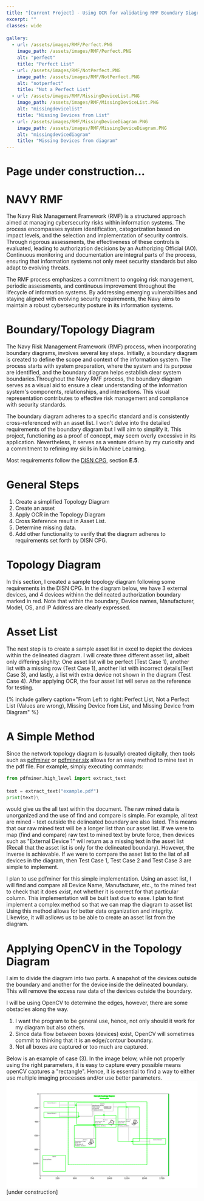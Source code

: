 ```yaml
---
title: "[Current Project] - Using OCR for validating RMF Boundary Diagrams - Python"
excerpt: ""
classes: wide

gallery:
  - url: /assets/images/RMF/Perfect.PNG
    image_path: /assets/images/RMF/Perfect.PNG
    alt: "perfect"
    title: "Perfect List"
  - url: /assets/images/RMF/NotPerfect.PNG
    image_path: /assets/images/RMF/NotPerfect.PNG
    alt: "notperfect"
    title: "Not a Perfect List"
  - url: /assets/images/RMF/MissingDeviceList.PNG
    image_path: /assets/images/RMF/MissingDeviceList.PNG
    alt: "missingdevicelist"
    title: "Nissing Devices from List"
  - url: /assets/images/RMF/MissingDeviceDiagram.PNG
    image_path: /assets/images/RMF/MissingDeviceDiagram.PNG
    alt: "missingdevicediagram"
    title: "Missing Devices from diagram"
---
```


# Page under construction...

# NAVY RMF
The Navy Risk Management Framework (RMF) is a structured approach aimed at managing cybersecurity risks within information systems. The process encompasses system identification, categorization based on impact levels, and the selection and implementation of security controls. Through rigorous assessments, the effectiveness of these controls is evaluated, leading to authorization decisions by an Authorizing Official (AO). Continuous monitoring and documentation are integral parts of the process, ensuring that information systems not only meet security standards but also adapt to evolving threats.

The RMF process emphasizes a commitment to ongoing risk management, periodic assessments, and continuous improvement throughout the lifecycle of information systems. By addressing emerging vulnerabilities and staying aligned with evolving security requirements, the Navy aims to maintain a robust cybersecurity posture in its information systems.


# Boundary/Topology Diagram
The Navy Risk Management Framework (RMF) process, when incorporating boundary diagrams, involves several key steps. Initially, a boundary diagram is created to define the scope and context of the information system. The process starts with system preparation, where the system and its purpose are identified, and the boundary diagram helps establish clear system boundaries.Throughout the Navy RMF process, the boundary diagram serves as a visual aid to ensure a clear understanding of the information system's components, relationships, and interactions. This visual representation contributes to effective risk management and compliance with security standards.

The boundary diagram adheres to a specific standard and is consistently cross-referenced with an asset list. I won't delve into the detailed requirements of the boundary diagram but I will aim to simplify it. This project, functioning as a proof of concept, may seem overly excessive in its application. Nevertheless, it serves as a venture driven by my curiosity and a commitment to refining my skills in Machine Learning.


Most requirements follow the [DISN CPG](https://www.disa.mil/~/media/files/disa/services/disn-connect/references/disn_cpg.pdf), section **E.5**. 

# General Steps
1. Create a simplified Topology Diagram
2. Create an asset
3. Apply OCR in the Topology Diagram
4. Cross Reference result in Asset List.
5. Determine missing data.
6. Add other functionality to verify that the diagram adheres to requirements set forth by DISN CPG.



# Topology Diagram
In this section, I created a sample topology diagram following some requirements in the DISN CPG. In the diagram below, we have 3 external devices, and 4 devices withinn the delineated authorization boundary marked in red. Note that within the boundary, Device names, Manufacturer, Model, OS, and IP Address are clearly expressed. 

<object data="../assets/images/RMF/TopologyDiagram.pdf" width="50%" height="50%" type='application/pdf'></object>

# Asset List 
The next step is to create a sample asset list in excel to depict the devices within the delineated diagram. I will create three different asset list, albeit only differing slighlty: One asset list will be perfect (Test Case 1), another list with a missing row (Test Case 1), another list with incorrect details(Test Case 3), and lastly, a list with extra device not shown in the diagram (Test Case 4). After applying OCR, the four asset list will serve as the reference for testing. 

{% include gallery caption="From Left to right: Perfect List, Not a Perfect List (Values are wrong), Missing Device from List, and Missing Device from Diagram" %}

# A Simple Method  
Since the network topology diagram is (usually) created digitally, then tools such as [pdfminer](https://pypi.org/project/pdfminer/) or [pdfminer.six](https://github.com/pdfminer/pdfminer.six) allows for an easy method to mine text in the pdf file. For example, simply executing commands:
~~~ python
from pdfminer.high_level import extract_text

text = extract_text("example.pdf")
print(text)\
~~~
would give us the all text within the document. The raw mined data is unorganized and the use of find and compare is simple. For example, all text are mined - text outside the delineated boundary are also listed. This means that our raw mined text will be a longer list than our asset list. If we were to map (find and compare) raw text to mined text by brute force, then devices such as "External Device 1" will return as a missing text in the asset list (Recall that the asset list is only for the delineated boundary). However, the inverse is achievable. If we were to compare the asset list to the liat of all devices in the diagram, then Test Case 1, Test Case 2 and Test Case 3 are simple to implement. 

I plan to use pdfminer for this simple implementation. Using an asset list, I will find and compare all Device Name, Manufacturer, etc., to the mined text to check that it does *exist*, not whether it is correct for that particular column. This implementation will be built last due to ease. I plan to first implement a complex method so that we can map the diagram to asset list Using this method allows for better data organization and integrity. Likewise, it will asllows us to be able to create an asset list from the diagram.

# Applying OpenCV in the Topology Diagram  
I aim to divide the diagram into two parts. A snapshot of the devices outside the boundary and another for the device inside the delineated boundary. This will remove the excess raw data of the devices outside the boundary. 

I will be using OpenCV to determine the edges, however, there are some obstacles along the way. 

1) I want the program to be general use, hence, not only should it work for my diagram but also others.
2) Since data flow between boxes (devices) exist, OpenCV will sometimes commit to thinking that it is an edge/contour boundary.
3) Not all boxes are captured or too much are captured.

Below is an example of case (3). In the image below, while not properly using the right parameters, it is easy to capture every possible means openCV captures a "rectangle". Hence, it is essential to find a way to either use multiple imaging processes and/or use better parameters. 
![image](/assets/images/RMF/Figure_1.png)
[under construction]
